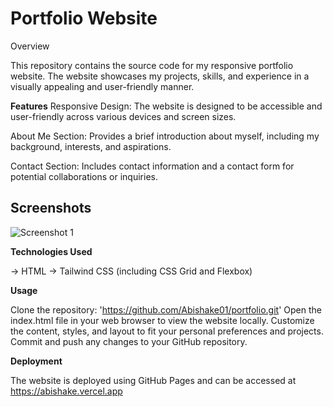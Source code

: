 <h1>Portfolio Website</h1>
Overview

This repository contains the source code for my responsive portfolio website. The website showcases my projects, skills, and experience in a visually appealing and user-friendly manner.

**Features**
Responsive Design: The website is designed to be accessible and user-friendly across various devices and screen sizes.

About Me Section: Provides a brief introduction about myself, including my background, interests, and aspirations.

Contact Section: Includes contact information and a contact form for potential collaborations or inquiries.

## Screenshots

![Screenshot 1](image/view.png)


**Technologies Used**

-> HTML
-> Tailwind CSS (including CSS Grid and Flexbox)
 
**Usage**

Clone the repository: 'https://github.com/Abishake01/portfolio.git'
Open the index.html file in your web browser to view the website locally.
Customize the content, styles, and layout to fit your personal preferences and projects.
Commit and push any changes to your GitHub repository.

**Deployment**

The website is deployed using GitHub Pages and can be accessed at  https://abishake.vercel.app
